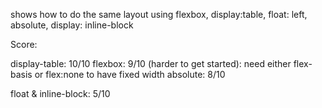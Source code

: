 shows how to do the same layout using flexbox, display:table, float: left, absolute, display: inline-block

Score:

display-table: 10/10
flexbox: 9/10 (harder to get started): need either flex-basis or flex:none to have fixed width
absolute: 8/10

float & inline-block: 5/10

